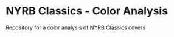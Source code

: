 # NYRB Classics - Color Analysis

Repository for a color analysis of [NYRB Classics](https://www.nyrb.com/collections/classics) covers